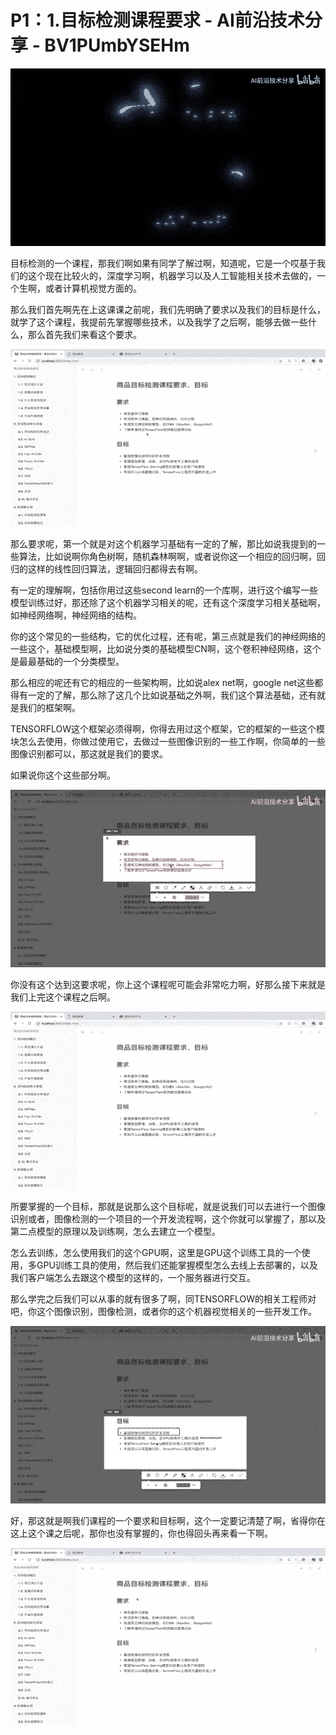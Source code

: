 # P1：1.目标检测课程要求 - AI前沿技术分享 - BV1PUmbYSEHm

![](img/88eba493876c355d3a91e93d6fc7d483_0.png)

目标检测的一个课程，那我们啊如果有同学了解过啊，知道呢，它是一个哎基于我们的这个现在比较火的，深度学习啊，机器学习以及人工智能相关技术去做的，一个生啊，或者计算机视觉方面的。

那么我们首先啊先在上这课课之前呢，我们先明确了要求以及我们的目标是什么，就学了这个课程，我提前先掌握哪些技术，以及我学了之后啊，能够去做一些什么，那么首先我们来看这个要求。



![](img/88eba493876c355d3a91e93d6fc7d483_2.png)

那么要求呢，第一个就是对这个机器学习基础有一定的了解，那比如说我提到的一些算法，比如说啊你角色树啊，随机森林啊啊，或者说你这一个相应的回归啊，回归的这样的线性回归算法，逻辑回归都得去有啊。

有一定的理解啊，包括你用过这些second learn的一个库啊，进行这个编写一些模型训练过好，那还除了这个机器学习相关的呢，还有这个深度学习相关基础啊，如神经网络啊，神经网络的结构。

你的这个常见的一些结构，它的优化过程，还有呢，第三点就是我们的神经网络的一些这个，基础模型啊，比如说分类的基础模型CN啊，这个卷积神经网络，这个是最最基础的一个分类模型。

那么相应的呢还有它的相应的一些架构啊，比如说alex net啊，google net这些都得有一定的了解，那么除了这几个比如说基础之外啊，我们这个算法基础，还有就是我们的框架啊。

TENSORFLOW这个框架必须得啊，你得去用过这个框架，它的框架的一些这个模块怎么去使用，你做过使用它，去做过一些图像识别的一些工作啊，你简单的一些图像识别都可以，那这就是我们的要求。

如果说你这个这些部分啊。

![](img/88eba493876c355d3a91e93d6fc7d483_4.png)

你没有这个达到这要求呢，你上这个课程呢可能会非常吃力啊，好那么接下来就是我们上完这个课程之后啊。

![](img/88eba493876c355d3a91e93d6fc7d483_6.png)

所要掌握的一个目标，那就是说那么这个目标呢，就是说我们可以去进行一个图像识别或者，图像检测的一个项目的一个开发流程啊，这个你就可以掌握了，那以及第二点模型的原理以及训练啊，怎么去建立一个模型。

怎么去训练，怎么使用我们的这个GPU啊，这里是GPU这个训练工具的一个使用，多GPU训练工具的使用，然后我们还能掌握模型怎么去线上去部署的，以及我们客户端怎么去跟这个模型的这样的，一个服务器进行交互。

那么学完之后我们可以从事的就有很多了啊，同TENSORFLOW的相关工程师对吧，你这个图像识别，图像检测，或者你的这个机器视觉相关的一些开发工作。



![](img/88eba493876c355d3a91e93d6fc7d483_8.png)

好，那这就是啊我们课程的一个要求和目标啊，这个一定要记清楚了啊，省得你在这上这个课之后呢，那你也没有掌握的，你也得回头再来看一下啊。



![](img/88eba493876c355d3a91e93d6fc7d483_10.png)